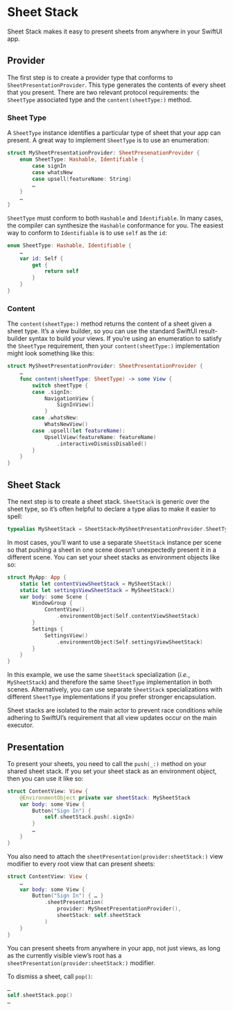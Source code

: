 # Sheet Stack
Sheet Stack makes it easy to present sheets from anywhere in your SwiftUI app.

## Provider
The first step is to create a provider type that conforms to `SheetPresentationProvider`. This type generates the contents of every sheet that you present. There are two relevant protocol requirements: the `SheetType` associated type and the `content(sheetType:)` method.

### Sheet Type
A `SheetType` instance identifies a particular type of sheet that your app can present. A great way to implement `SheetType` is to use an enumeration:
```swift
struct MySheetPresentationProvider: SheetPresenationProvider {
	enum SheetType: Hashable, Identifiable {
		case signIn
		case whatsNew
		case upsell(featureName: String)
		…
	}
	…
}
```

`SheetType` must conform to both `Hashable` and `Identifiable`. In many cases, the compiler can synthesize the `Hashable` conformance for you. The easiest way to conform to `Identifiable` is to use `self` as the `id`:
```swift
enum SheetType: Hashable, Identifiable {
	…
	var id: Self {
		get {
			return self
		}
	}
}
```

### Content
The `content(sheetType:)` method returns the content of a sheet given a sheet type. It’s a view builder, so you can use the standard SwiftUI result-builder syntax to build your views. If you’re using an enumeration to satisfy the `SheetType` requirement, then your `content(sheetType:)` implementation might look something like this:
```swift
struct MySheetPresentationProvider: SheetPresentationProvider {
	…
	func content(sheetType: SheetType) -> some View {
		switch sheetType {
		case .signIn:
			NavigationView {
				SignInView()
			}
		case .whatsNew:
			WhatsNewView()
		case .upsell(let featureName):
			UpsellView(featureName: featureName)
				.interactiveDismissDisabled()
		}
	}
}
```

## Sheet Stack
The next step is to create a sheet stack. `SheetStack` is generic over the sheet type, so it’s often helpful to declare a type alias to make it easier to spell:
```swift
typealias MySheetStack = SheetStack<MySheetPresentationProvider.SheetType>
```

In most cases, you’ll want to use a separate `SheetStack` instance per scene so that pushing a sheet in one scene doesn’t unexpectedly present it in a different scene. You can set your sheet stacks as environment objects like so:
```swift
struct MyApp: App {
	static let contentViewSheetStack = MySheetStack()
	static let settingsViewSheetStack = MySheetStack()
	var body: some Scene {
		WindowGroup {
			ContentView()
				.environmentObject(Self.contentViewSheetStack)
		}
		Settings {
			SettingsView()
				.environmentObject(Self.settingsViewSheetStack)
		}
	}
}
```
In this example, we use the same `SheetStack` specialization (_i.e._, `MySheetStack`) and therefore the same `SheetType` implementation in both scenes. Alternatively, you can use separate `SheetStack` specializations with different `SheetType` implementations if you prefer stronger encapsulation.

Sheet stacks are isolated to the main actor to prevent race conditions while adhering to SwiftUI’s requirement that all view updates occur on the main executor.

## Presentation
To present your sheets, you need to call the `push(_:)` method on your shared sheet stack. If you set your sheet stack as an environment object, then you can use it like so:
```swift
struct ContentView: View {
	@EnvironmentObject private var sheetStack: MySheetStack
	var body: some View {
		Button("Sign In") {
			self.sheetStack.push(.signIn)
		}
		…
	}
}
```

You also need to attach the `sheetPresentation(provider:sheetStack:)` view modifier to every root view that can present sheets:
```swift
struct ContentView: View {
	…
	var body: some View {
		Button("Sign In") { … }
			.sheetPresentation(
				provider: MySheetPresentationProvider(),
				sheetStack: self.sheetStack
			)
	}
}
```

You can present sheets from anywhere in your app, not just views, as long as the currently visible view’s root has a `sheetPresentation(provider:sheetStack:)` modifier.

To dismiss a sheet, call `pop()`:
```swift
…
self.sheetStack.pop()
…
```
